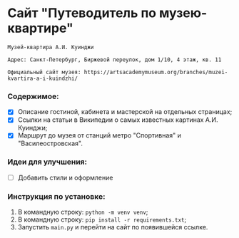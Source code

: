 <!-- <h1>Заголовок</h1> -->
# Сайт "Путеводитель по музею-квартире"

`Музей-квартира А.И. Куинджи`

`Адрес: Санкт-Петербург, Биржевой переулок, дом 1/10, 4 этаж, кв. 11`

`Официальный сайт музея: https://artsacademymuseum.org/branches/muzei-kvartira-a-i-kuindzhi/`

### Содержимое:

- [x] Описание гостиной, кабинета и мастерской на отдельных страницах;
- [x] Ссылки на статьи в Википедии о самых известных картинах А.И. Куинджи;
- [x] Маршрут до музея от станций метро "Спортивная" и "Василеостровская".
  
### Идеи для улучшения:
- [ ] Добавить стили и оформление

### Инструкция по установке:
1) В командную строку: `python -m venv venv`;
2) В командную строку: `pip install -r requirements.txt`;
3) Запустить `main.py` и перейти на сайт по появившейся ссылке.
